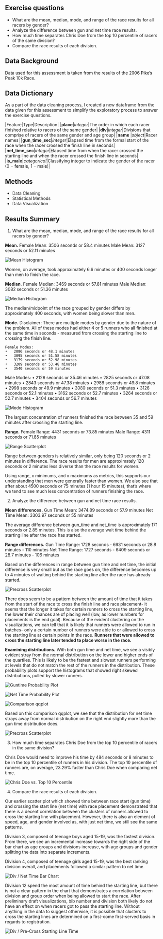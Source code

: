 ## Exercise questions
- What are the mean, median, mode, and range of the race results for all racers by gender?
- Analyze the difference between gun and net time race results.
- How much time separates Chris Doe from the top 10 percentile of racers of the same division?
- Compare the race results of each division.

## Data Background
Data used for this assessment is taken from the results of the 2006 Pike’s Peak 10k Race.

## Data Dictionary
As a part of the data cleaning process, I created a new dataframe from the data given for this assessment to simplify the exploratory process to answer the exercise questions. 

|Feature|Type|Description|
|**place**|*integer*|The order in which each racer finished relative to racers of the same gender|
|**div**|*integer*|Divisions that comprise of racers of the same gender and age group|
|**name** |*object*|Racer names|
|**gun_time_sec**|*integer*|Elapsed time from the formal start of the race when the racer crossed the finish line in seconds|
|**net_time_sec**|*integer*|Elapsed time from when the racer crossed the starting line and when the racer crossed the finish line in seconds|
|**is_male**|*categorical*|Classifying integer to indicate the gender of the racer (0 = female, 1 = male)|

## Methods

- Data Cleaning
- Statistical Methods
- Data Visualization

## Results Summary

1. What are the mean, median, mode, and range of the race results for all racers by gender?

**Mean.** 
	Female Mean: 3506 seconds or 58.4 minutes
	Male Mean: 3127 seconds or 52.11 minutes

![Mean Histogram](assets/hist_mean.png)

Women, on average, took approximately 6.6 minutes or 400 seconds longer than men to finish the race.

**Median.** 
	Female Median: 3469 seconds or 57.81 minutes
	Male Median: 3082 seconds or 51.36 minutes

![Median Histogram](assets/hist_median.png)

The median/midpoint of the race grouped by gender differs by approximately 400 seconds, with women being slower than men.

**Mode.** 
Disclaimer: There are multiple modes by gender due to the nature of the problem. All of these modes had either 4 or 5 runners who all finished at the same time in seconds - measured from crossing the starting line to crossing the finish line.

	Female Modes:
	•	2886 seconds or 48.1 minutes
	•	3095 seconds or 51.58 minutes
	•	3179 seconds or 52.98 minutes
	•	3209 seconds or 53.48 minutes
	•	3540 seconds or 59 minutes

Male Modes:
	•	2128 seconds or 35.46 minutes
	•	2825 seconds or 47.08 minutes
	•	2843 seconds or 47.38 minutes
	•	2988 seconds or 49.8 minutes
	•	2998 seconds or 49.9 minutes
	•	3080 seconds or 51.3 minutes
	•	3126 seconds or 52.1 minutes
	•	3162 seconds or 52.7 minutes
	•	3264 seconds or 52.7 minutes
	•	3404 seconds or 56.7 minutes

![Mode Histogram](assets/hist_mode.png)

The largest concentration of runners finished the race between 35 and 59 minutes after crossing the starting line.

**Range.**
	Female Range: 4431 seconds or 73.85 minutes
	Male Range: 4311 seconds or 71.85 minutes

![Range Scatterplot](assets/scatter_range.png)

Range between genders is relatively similar, only being 120 seconds or 2 minutes in difference. The race results for men are approximately 120 seconds or 2 minutes less diverse than the race results for women.

Using range, x minimums, and x maximums as metrics, this supports our understanding that men were generally faster than women. We also see that after about 4500 seconds or 75 minutes (1 hour 15 minutes), that’s where we tend to see much less concentration of runners finishing the race.

2. Analyze the difference between gun and net time race results.

**Mean differences.**
Gun Time Mean: 3474.89 seconds or 57.9 minutes
Net Time Mean: 3303.97 seconds or 55 minutes

The average difference between gun_time and net_time is approximately 171 seconds or 2.85 minutes. This is also the average wait time behind the starting line after the race has started.

**Range differences.**
Gun Time Range: 1728 seconds - 6631 seconds or 28.8 minutes - 110 minutes
Net Time Range: 1727 seconds - 6409 seconds or 28.7 minutes - 106 minutes

Based on the differences in range between gun time and net time, the initial difference is very small but as the race goes on, the difference becomes up to 4 minutes of waiting behind the starting line after the race has already started.

![Precross Scatterplot](assets/scatter_precross.png)

There does seem to be a pattern between the amount of time that it takes from the start of the race to cross the finish line and race placement- it seems that the longer it takes for certain runners to cross the starting line, the lower their chances are of placing well (low, as lower numbers for placements is the end goal). Because of the evident clustering on the visualizations, we can tell that it is likely that runners were allowed to run in batches- only a certain number of runners were able to or allowed to cross the starting line at certain points in the race. **Runners that were allowed to cross the starting line later tended to place worse in the race.**

**Examining distributions.**
With both gun time and net time, we see a visibly evident stray from the normal distribution on the lower and higher ends of the quartiles. This is likely to be the fastest and slowest runners performing at levels that do not match the rest of the runners in the distribution. These probability plots support the histograms that showed right skewed distributions, pulled by slower runners.

![Guntime Probability Plot](assets/probplot_guntime.png)

![Net Time Probability Plot](assets/probplot_nettime.png)

![Comparison qqplot](assets/qqplot.png)

Based on this comparison qqplot, we see that the distribution for net time strays away from normal distribution on the right end slightly more than the gun time distribution does.

![Precross Scatterplot](assets/scatter_precross.png)

3. How much time separates Chris Doe from the top 10 percentile of racers in the same division?

Chris Doe would need to improve his time by 484 seconds or 8 minutes to be in the top 10 percentile of runners in his division. The top 10 percentile of runners are, on average, 23.29% faster than Chris Doe when comparing net time.

![Chris Doe vs. Top 10 Percentile](assets/bar_chrisdoe.png)

4. Compare the race results of each division.

Our earlier scatter plot which showed time between race start (gun time) and crossing the start line (net time) with race placement demonstrated that there is a decent correlation between the clusters of runners allowed to cross the starting line with placement. However, there is also an element of speed, age, and gender involved as, with just net time, we still see the same patterns.

Division 3, composed of teenage boys aged 15-19, was the fastest division. From there, we see an incremental increase towards the right side of the bar chart as age groups and divisions increase, with age groups and gender splitting the data into separate increments.

Division 4, composed of teenage girls aged 15-19, was the best ranking division overall, and placements followed a similar pattern to net time.

![Div / Net Time Bar Chart](assets/bar_div%26nettime.png)

Division 12 spend the most amount of time behind the starting line, but there is not a clear pattern in the chart that demonstrates a correlation between division and group order when being allowed to start the race. After preliminary draft visualizations, bib number and division both likely do not have an effect on when racers got to pass the starting line. Without anything in the data to suggest otherwise, it is possible that clusters to cross the starting lines are determined on a first-come first-served basis in regards to registration.

![Div / Pre-Cross Starting Line Time](assets/bar_div%26precross.png)